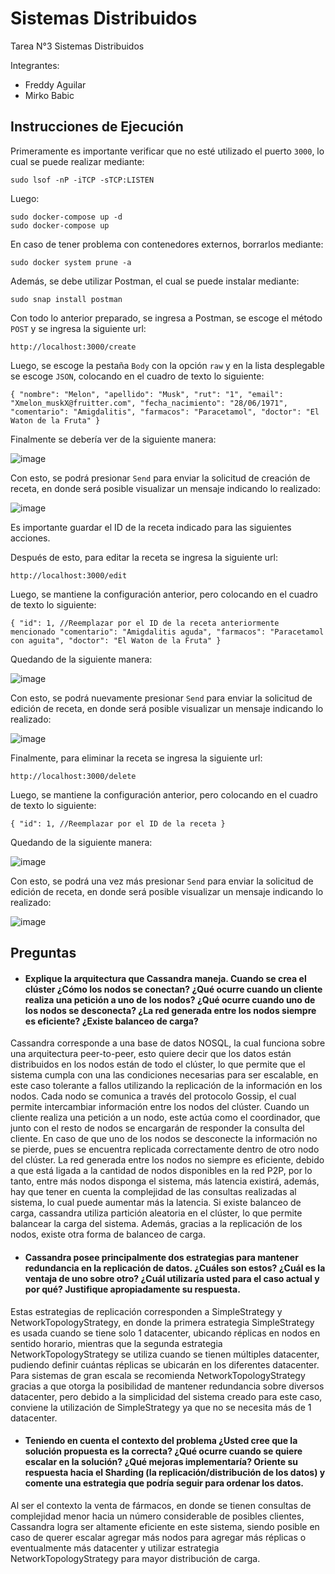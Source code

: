 # Sistemas Distribuidos
Tarea N°3 Sistemas Distribuidos

Integrantes:
- Freddy Aguilar
- Mirko Babic

## Instrucciones de Ejecución

Primeramente es importante verificar que no esté utilizado el puerto `3000`, lo cual se puede realizar mediante:

```
sudo lsof -nP -iTCP -sTCP:LISTEN
```

Luego:

```
sudo docker-compose up -d
sudo docker-compose up
```
En caso de tener problema con contenedores externos, borrarlos mediante:

```
sudo docker system prune -a
```

Además, se debe utilizar Postman, el cual se puede instalar mediante:

```
sudo snap install postman
```

Con todo lo anterior preparado, se ingresa a Postman, se escoge el método `POST` y se ingresa la siguiente url:

`http://localhost:3000/create`

Luego, se escoge la pestaña `Body` con la opción `raw` y en la lista desplegable se escoge `JSON`, colocando en el cuadro de texto lo siguiente:

`{
 "nombre": "Melon",
 "apellido": "Musk",
 "rut": "1",
 "email": "Xmelon_muskX@fruitter.com",
 "fecha_nacimiento": "28/06/1971",
 "comentario": "Amigdalitis",
 "farmacos": "Paracetamol",
 "doctor": "El Waton de la Fruta"
}`

Finalmente se debería ver de la siguiente manera:

![image](https://user-images.githubusercontent.com/103700122/175848703-b0df3ca3-9d96-406d-a1b5-243e36900401.png)

Con esto, se podrá presionar `Send` para enviar la solicitud de creación de receta, en donde será posible visualizar un mensaje indicando lo realizado:

![image](https://user-images.githubusercontent.com/103700122/175848757-d50725d7-5344-4bf1-8a53-61576a2d773f.png)

Es importante guardar el ID de la receta indicado para las siguientes acciones.

Después de esto, para editar la receta se ingresa la siguiente url:

`http://localhost:3000/edit`

Luego, se mantiene la configuración anterior, pero colocando en el cuadro de texto lo siguiente: 

`{
 "id": 1, //Reemplazar por el ID de la receta anteriormente mencionado
 "comentario": "Amigdalitis aguda",
 "farmacos": "Paracetamol con aguita",
 "doctor": "El Waton de la Fruta"
}`

Quedando de la siguiente manera:

![image](https://user-images.githubusercontent.com/103700122/175848988-6326cd9f-451a-4de7-a070-0d8a99ca81e6.png)

Con esto, se podrá nuevamente presionar `Send` para enviar la solicitud de edición de receta, en donde será posible visualizar un mensaje indicando lo realizado:

![image](https://user-images.githubusercontent.com/103700122/175848803-194f1b8d-025b-4ea2-8700-6c9bcd19caf8.png)

Finalmente, para eliminar la receta se ingresa la siguiente url:

`http://localhost:3000/delete`

Luego, se mantiene la configuración anterior, pero colocando en el cuadro de texto lo siguiente: 

`{
 "id": 1, //Reemplazar por el ID de la receta
}`

Quedando de la siguiente manera:

![image](https://user-images.githubusercontent.com/103700122/175849039-a503c959-f84e-491e-83d7-fd4d77e7deab.png)

Con esto, se podrá una vez más presionar `Send` para enviar la solicitud de edición de receta, en donde será posible visualizar un mensaje indicando lo realizado:

![image](https://user-images.githubusercontent.com/103700122/175848843-44458cb0-b0d7-4fcf-960b-f55e09d8e089.png)

## Preguntas

- #### Explique la arquitectura que Cassandra maneja. Cuando se crea el clúster ¿Cómo los nodos se conectan? ¿Qué ocurre cuando un cliente realiza una petición a uno de los nodos? ¿Qué ocurre cuando uno de los nodos se desconecta? ¿La red generada entre los nodos siempre es eficiente? ¿Existe balanceo de carga?

Cassandra corresponde a una base de datos NOSQL, la cual funciona sobre una arquitectura peer-to-peer, esto quiere decir que los datos están distribuidos en los nodos están de todo el clúster, lo que permite que el sistema cumpla con una las condiciones necesarias para ser escalable, en este caso tolerante a fallos utilizando la replicación de la información en los nodos. Cada nodo se comunica a través del protocolo Gossip, el cual permite intercambiar información entre los nodos del clúster. Cuando un cliente realiza una petición a un nodo, este actúa como el coordinador, que junto con el resto de nodos se encargarán de responder la consulta del cliente. En caso de que uno de los nodos se desconecte la información no se pierde, pues se encuentra replicada correctamente dentro de otro nodo del clúster. La red generada entre los nodos no siempre es eficiente, debido a que está ligada a la cantidad de nodos disponibles en la red P2P, por lo tanto, entre más nodos disponga el sistema, más latencia existirá, además, hay que tener en cuenta la complejidad de las consultas realizadas al sistema, lo cual puede aumentar más la latencia. Si existe balanceo de carga, cassandra utiliza partición aleatoria en el clúster, lo que permite balancear la carga del sistema. Además, gracias a la replicación de los nodos, existe otra forma de balanceo de carga.

- #### Cassandra posee principalmente dos estrategias para mantener redundancia en la replicación de datos. ¿Cuáles son estos? ¿Cuál es la ventaja de uno sobre otro? ¿Cuál utilizaría usted para el caso actual y por qué? Justifique apropiadamente su respuesta.

Estas estrategias de replicación corresponden a SimpleStrategy y NetworkTopologyStrategy, en donde la primera estrategia SimpleStrategy es usada cuando se tiene solo 1 datacenter, ubicando réplicas en nodos en sentido horario, mientras que la segunda estrategia NetworkTopologyStrategy se utiliza cuando se tienen múltiples datacenter, pudiendo definir cuántas réplicas se ubicarán en los diferentes datacenter. Para sistemas de gran escala se recomienda NetworkTopologyStrategy gracias a que otorga la posibilidad de mantener redundancia sobre diversos datacenter, pero debido a la simplicidad del sistema creado para este caso, conviene la utilización de SimpleStrategy ya que no se necesita más de 1 datacenter.

- #### Teniendo en cuenta el contexto del problema ¿Usted cree que la solución propuesta es la correcta? ¿Qué ocurre cuando se quiere escalar en la solución? ¿Qué mejoras implementaría? Oriente su respuesta hacia el Sharding (la replicación/distribución de los datos) y comente una estrategia que podría seguir para ordenar los datos.

Al ser el contexto la venta de fármacos, en donde se tienen consultas de complejidad menor hacia un número considerable de posibles clientes, Cassandra logra ser altamente eficiente en este sistema, siendo posible en caso de querer escalar agregar más nodos para agregar más réplicas o eventualmente más datacenter y utilizar estrategia NetworkTopologyStrategy para mayor distribución de carga.

